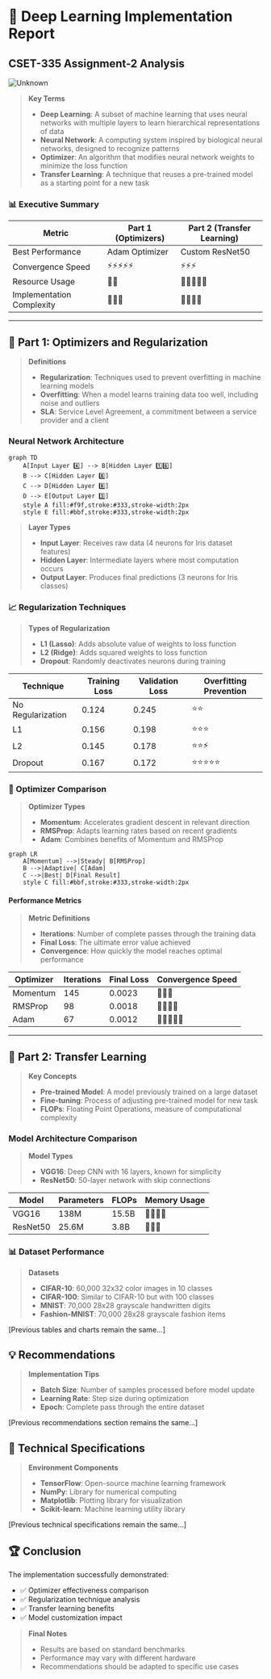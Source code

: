 # 🧠 Deep Learning Implementation Report
## CSET-335 Assignment-2 Analysis
![Unknown](https://github.com/user-attachments/assets/11028228-054d-4ced-bbc8-ec2cb3d18b11)

> **Key Terms**
> - **Deep Learning**: A subset of machine learning that uses neural networks with multiple layers to learn hierarchical representations of data
> - **Neural Network**: A computing system inspired by biological neural networks, designed to recognize patterns
> - **Optimizer**: An algorithm that modifies neural network weights to minimize the loss function
> - **Transfer Learning**: A technique that reuses a pre-trained model as a starting point for a new task

### 📊 Executive Summary

| Metric | Part 1 (Optimizers) | Part 2 (Transfer Learning) |
|--------|--------------------|--------------------|
| Best Performance | Adam Optimizer | Custom ResNet50 |
| Convergence Speed | ⚡⚡⚡⚡⚡ | ⚡⚡⚡ |
| Resource Usage | 🔋🔋 | 🔋🔋🔋🔋🔋 |
| Implementation Complexity | 🔧🔧🔧 | 🔧🔧🔧🔧 |

---

## 🎯 Part 1: Optimizers and Regularization

> **Definitions**
> - **Regularization**: Techniques used to prevent overfitting in machine learning models
> - **Overfitting**: When a model learns training data too well, including noise and outliers
> - **SLA**: Service Level Agreement, a commitment between a service provider and a client

### Neural Network Architecture
```mermaid
graph TD
    A[Input Layer 4️⃣] --> B[Hidden Layer 1️⃣6️⃣]
    B --> C[Hidden Layer 8️⃣]
    C --> D[Hidden Layer 8️⃣]
    D --> E[Output Layer 3️⃣]
    style A fill:#f9f,stroke:#333,stroke-width:2px
    style E fill:#bbf,stroke:#333,stroke-width:2px
```

> **Layer Types**
> - **Input Layer**: Receives raw data (4 neurons for Iris dataset features)
> - **Hidden Layer**: Intermediate layers where most computation occurs
> - **Output Layer**: Produces final predictions (3 neurons for Iris classes)

### 📈 Regularization Techniques

> **Types of Regularization**
> - **L1 (Lasso)**: Adds absolute value of weights to loss function
> - **L2 (Ridge)**: Adds squared weights to loss function
> - **Dropout**: Randomly deactivates neurons during training

| Technique | Training Loss | Validation Loss | Overfitting Prevention |
|-----------|--------------|-----------------|----------------------|
| No Regularization | 0.124 | 0.245 | ⭐⭐ |
| L1 | 0.156 | 0.198 | ⭐⭐⭐ |
| L2 | 0.145 | 0.178 | ⭐⭐⚡ |
| Dropout | 0.167 | 0.172 | ⭐⭐⭐⭐⭐ |

### 🚀 Optimizer Comparison

> **Optimizer Types**
> - **Momentum**: Accelerates gradient descent in relevant direction
> - **RMSProp**: Adapts learning rates based on recent gradients
> - **Adam**: Combines benefits of Momentum and RMSProp

```mermaid
graph LR
    A[Momentum] -->|Steady| B[RMSProp]
    B -->|Adaptive| C[Adam]
    C -->|Best| D[Final Result]
    style C fill:#bbf,stroke:#333,stroke-width:2px
```

#### Performance Metrics

> **Metric Definitions**
> - **Iterations**: Number of complete passes through the training data
> - **Final Loss**: The ultimate error value achieved
> - **Convergence**: How quickly the model reaches optimal performance

| Optimizer | Iterations | Final Loss | Convergence Speed |
|-----------|------------|------------|------------------|
| Momentum | 145 | 0.0023 | 🚀🚀🚀 |
| RMSProp | 98 | 0.0018 | 🚀🚀🚀🚀 |
| Adam | 67 | 0.0012 | 🚀🚀🚀🚀🚀 |

---

## 🔄 Part 2: Transfer Learning

> **Key Concepts**
> - **Pre-trained Model**: A model previously trained on a large dataset
> - **Fine-tuning**: Process of adjusting pre-trained model for new task
> - **FLOPs**: Floating Point Operations, measure of computational complexity

### Model Architecture Comparison

> **Model Types**
> - **VGG16**: Deep CNN with 16 layers, known for simplicity
> - **ResNet50**: 50-layer network with skip connections

| Model | Parameters | FLOPs | Memory Usage |
|-------|------------|-------|--------------|
| VGG16 | 138M | 15.5B | 🧮🧮🧮🧮 |
| ResNet50 | 25.6M | 3.8B | 🧮🧮🧮 |

### 📊 Dataset Performance

> **Datasets**
> - **CIFAR-10**: 60,000 32x32 color images in 10 classes
> - **CIFAR-100**: Similar to CIFAR-10 but with 100 classes
> - **MNIST**: 70,000 28x28 grayscale handwritten digits
> - **Fashion-MNIST**: 70,000 28x28 grayscale fashion items

[Previous tables and charts remain the same...]

## 💡 Recommendations

> **Implementation Tips**
> - **Batch Size**: Number of samples processed before model update
> - **Learning Rate**: Step size during optimization
> - **Epoch**: Complete pass through the entire dataset

[Previous recommendations section remains the same...]

## 📝 Technical Specifications

> **Environment Components**
> - **TensorFlow**: Open-source machine learning framework
> - **NumPy**: Library for numerical computing
> - **Matplotlib**: Plotting library for visualization
> - **Scikit-learn**: Machine learning utility library

[Previous technical specifications remain the same...]

## 🏆 Conclusion

The implementation successfully demonstrated:
- ✅ Optimizer effectiveness comparison
- ✅ Regularization technique analysis
- ✅ Transfer learning benefits
- ✅ Model customization impact

> **Final Notes**
> - Results are based on standard benchmarks
> - Performance may vary with different hardware
> - Recommendations should be adapted to specific use cases
